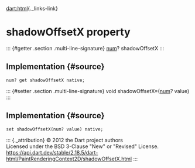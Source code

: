 [dart:html](../../dart-html/dart-html-library){._links-link}

shadowOffsetX property
======================

::: {#getter .section .multi-line-signature}
[num](../../dart-core/num-class)? shadowOffsetX
:::

Implementation {#source}
--------------

``` {.language-dart data-language="dart"}
num? get shadowOffsetX native;
```

::: {#setter .section .multi-line-signature}
void shadowOffsetX=([num](../../dart-core/num-class)? value)
:::

Implementation {#source}
--------------

``` {.language-dart data-language="dart"}
set shadowOffsetX(num? value) native;
```

::: {._attribution}
© 2012 the Dart project authors\
Licensed under the BSD 3-Clause \"New\" or \"Revised\" License.\
<https://api.dart.dev/stable/2.18.5/dart-html/PaintRenderingContext2D/shadowOffsetX.html>
:::
